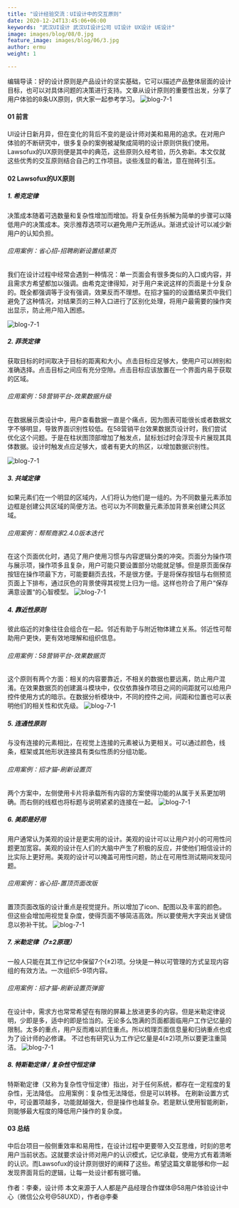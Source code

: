 ```yaml
---
title: "设计经验交流：UI设计中的交互原则"
date: 2020-12-24T13:45:06+06:00
keywords: "武汉UI设计 武汉UI设计公司 UI设计 UX设计 UE设计"
image: images/blog/08/0.jpg
feature_image: images/blog/06/3.jpg
author: ermu
weight: 1

---
```

编辑导读：好的设计原则是产品设计的坚实基础，它可以描述产品整体层面的设计目标，也可以对具体问题的决策进行支持。文章从设计原则的重要性出发，分享了用户体验的8条UX原则，供大家一起参考学习。
![blog-7-1](/images/blog/08/1.jpg)

#### 01 前言
UI设计日新月异，但在变化的背后不变的是设计师对美和易用的追求。在对用户体验的不断研究中，很多复杂的案例被凝聚成简明的设计原则供我们使用。Lawsofux的UX原则便是其中的典范，这些原则久经考验，历久弥新。本文仅就这些优秀的交互原则结合自己的工作项目。谈些浅显的看法，意在抛砖引玉。

#### 02 Lawsofux的UX原则
##### 1. 希克定律
决策成本随着可选数量和复杂性增加而增加。将复杂任务拆解为简单的步骤可以降低用户的决策成本。突示推荐选项可以避免用户无所适从。渐进式设计可以减少新用户的认知负担。
###### 应用案例：省心招-招聘刷新设置结果页
我们在设计过程中经常会遇到一种情况：单一页面会有很多类似的入口或内容，并且需求方希望都加以强调。由希克定律得知，对于用户来说这样的页面是十分复杂的。既全都强调等于没有强调，效果反而不理想。在招才猫的的设置结果页中我们避免了这种情况，对结果页的三种入口进行了区别化处理，将用户最需要的操作突出显示，防止用户陷入困惑。

![blog-7-1](/images/blog/08/2.png)
##### 2. 菲茨定律
获取目标的时间取决于目标的距离和大小。点击目标应足够大，使用户可以辨别和准确选择。点击目标之间应有充分空隙。点击目标应该放置在一个界面内易于获取的区域。
###### 应用案例：58营销平台-效果数据升级
在数据展示类设计中，用户查看数据一直是个痛点，因为图表可能很长或者数据文字不够明显，导致界面识别性较低。在58营销平台效果数据页设计时，我们尝试优化这个问题。于是在柱状图顶部增加了触发点，鼠标划过时会浮现卡片展现其具体数据。设计时触发点应足够大，或者有更大的热区，以增加数据识别性。

![blog-7-1](/images/blog/08/3.png)
##### 3. 共域定律
如果元素们在一个明显的区域内，人们将认为他们是一组的。为不同数量元素添加边框是创建公共区域的简便方法。也可以为不同数量元素添加背景来创建公共区域。
###### 应用案例：帮帮商家2.4.0版本迭代
在这个页面优化时，遇见了用户使用习惯与内容逻辑分类的冲突。页面分为操作项与展示项，操作项多且复杂，用户可能只要设置部分功能就足够。但是原页面保存按钮在操作项最下方，可能要翻页去找，不是很方便。于是将保存按钮与右侧预览页面上下排布，通过灰色的背景使得其视觉上归为一组。这样也符合了用户“保存满意设置“的心智模型。
![blog-7-1](/images/blog/08/4.png)
##### 4. 靠近性原则
彼此临近的对象往往会组合在一起。邻近有助于与附近物体建立关系。邻近性可帮助用户更快，更有效地理解和组织信息。
###### 应用案例：58营销平台-效果数据页
这个原则有两个方面：相关的内容要靠近，不相关的数据也要远离，防止用户混淆。在效果数据页的创建漏斗模块中，仅仅依靠操作项目之间的间距就可以给用户控件使用方式的暗示。在数据分析模块中，不同的控件之间，间距和位置也可以表明他们的相关性和优先级。
![blog-7-1](/images/blog/08/5.png)
##### 5. 连通性原则
与没有连接的元素相比，在视觉上连接的元素被认为更相关。可以通过颜色，线条，框架或其他形状连接具有类似性质的分组功能。
###### 应用案例：招才猫-刷新设置页
两个方案中，左侧使用卡片将承载所有内容的方案使得功能的从属于关系更加明确。而右侧的线框也将标题与说明紧紧的连接在一起。
![blog-7-1](/images/blog/08/6.png)
##### 6. 美即是好用
用户通常认为美观的设计是更实用的设计。美观的设计可以让用户对小的可用性问题更加宽容。美观的设计在人们的大脑中产生了积极的反应，并使他们相信设计的比实际上更好用。美观的设计可以掩盖可用性问题，防止在可用性测试期间发现问题。
###### 应用案例：省心招-置顶页面改版
置顶页面改版的设计重点是视觉提升。所以增加了icon、配图以及丰富的颜色。但这些会增加用视觉复杂度，使得页面不够简洁高效。所以要使用大字突出关键信息以弥补干扰。
![blog-7-1](/images/blog/08/7.png)
##### 7. 米勒定律（7±2原理）
一般人只能在其工作记忆中保留7个(±2)项。分块是一种以可管理的方式呈现内容组的有效方法。一次组织5-9项内容。
###### 应用案例：招才猫-刷新设置页弹窗
在设计中，需求方也常常希望在有限的屏幕上放进更多的内容。但是米勒定律说明，少即是多，适中的即是恰当的。无论多么饱满的页面都面临用户工作记忆量的限制。太多的重点，用户反而难以抓住重点。所以梳理页面信息量和归纳重点也成为了设计师的必修课。
不过也有研究认为工作记忆量是4(±2)项,所以要更注重简洁。
![blog-7-1](/images/blog/08/8.png)
##### 8. 特斯勒定律 / 复杂性守恒定律
特斯勒定律（又称为复杂性守恒定律）指出，对于任何系统，都存在一定程度的复杂性，无法降低。
应用案例：复杂性无法降低，但是可以转移。
在刷新设置方式中，可设置项越多，功能就越强大，但是操作也越复杂。若是默认使用智能刷新，则能够最大程度的降低用户操作的复杂度。

#### 03 总结
中后台项目一般侧重效率和易用性，在设计过程中更要带入交互思维，时刻的思考用户当前状态。这就要求设计师对用户的认识模式，记忆承载，使用方式有着清晰的认识。而Lawsofux的设计原则很好的阐释了这些。希望这篇文章能够和你一起发现界面背后的逻辑，让每一处设计都有据可循。
 
作者：李秦，设计师
本文来源于人人都是产品经理合作媒体@58用户体验设计中心（微信公众号@58UXD），作者@李秦




